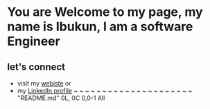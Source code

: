 # You are Welcome to my page, my name is Ibukun, I am a software Engineer
## let's connect
* visit my [webiste](https://ibukunadesanya.netlify.app/ "") or 
* my [LinkedIn profile](https://www.linkedin.com/in/paulkelvin/ "")
~
~
~
~
~
~
~
~
~
~
~
~
~
~
~
~
~
~
~
~
~
"README.md" 0L, 0C                         0,0-1         All

